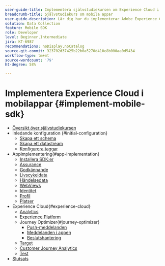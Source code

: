 ```yaml
---
user-guide-title: Implementera självstudiekursen om Experience Cloud i mobila appar
breadcrumb-title: Självstudiekurs om mobila appar
user-guide-description: Lär dig hur du implementerar Adobe Experience Cloud-program i mobila appar med Experience Platform Mobile SDK.
solution: Data Collection
feature: Mobile SDK
role: Developer
level: Beginner,Intermediate
jira: KT-6987
recommendations: noDisplay,noCatalog
source-git-commit: 323702d37425b22b0a5270d410e8b000aa0d5434
workflow-type: tm+mt
source-wordcount: '79'
ht-degree: 58%

---
```



# Implementera Experience Cloud i mobilappar {#implement-mobile-sdk}

+ [Översikt över självstudiekursen](overview.md)
+ Inledande konfiguration {#initial-configuration}
   + [Skapa ett schema](create-schema.md)
   + [Skapa ett datastream](create-datastream.md)
   + [Konfigurera taggar](configure-tags.md)
+ Appimplementering{#app-implementation}
   + [Installera SDK:er](install-sdks.md)
   + [Assurance](assurance.md)
   + [Godkännande](consent.md)
   + [Livscykeldata](lifecycle-data.md)
   + [Händelsedata](events.md)
   + [WebViews](web-views.md)
   + [Identitet](identity.md)
   + [Profil](profile.md)
   + [Platser](places.md)
+ Experience Cloud{#experience-cloud}
   + [Analytics ](analytics.md)
   + [Experience Platform](platform.md)
   + Journey Optimizer{#journey-optimizer}
      + [Push-meddelanden](journey-optimizer-push.md)
      + [Meddelanden i appen](journey-optimizer-inapp.md)
      + [Beslutshantering](journey-optimizer-offers.md)
   + [Target](target.md)
   + [Customer Journey Analytics](customer-journey-analytics.md)
   + [Test](test.md)
+ [Slutsats](conclusion.md)

